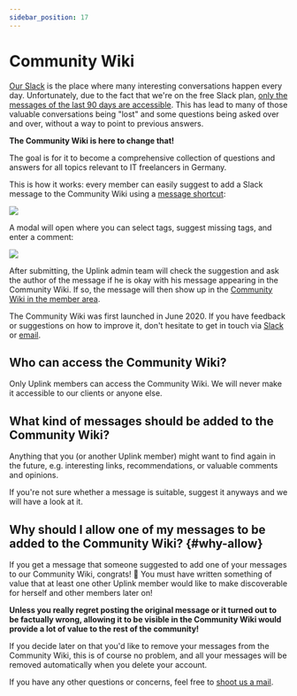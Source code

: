 ```yaml
---
sidebar_position: 17
---
```


# Community Wiki

[Our Slack](our-slack.md) is the place where many interesting conversations happen every day. Unfortunately, due to the fact that we're on the free Slack plan, [only the messages of the last 90 days are accessible](our-slack.md#90-days-limit). This has lead to many of those valuable conversations being "lost" and some questions being asked over and over, without a way to point to previous answers.

**The Community Wiki is here to change that!**

The goal is for it to become a comprehensive collection of questions and answers for all topics relevant to IT freelancers in Germany.

This is how it works: every member can easily suggest to add a Slack message to the Community Wiki using a [message shortcut](https://slack.com/help/articles/360004063011-Work-with-apps-in-Slack-using-shortcuts#message-shortcuts):

![](/img/community-wiki-message-action.png)

A modal will open where you can select tags, suggest missing tags, and enter a comment:

![](/img/community-wiki-modal.png)

After submitting, the Uplink admin team will  check the suggestion and ask the author of the message if he is okay with his message appearing in the Community Wiki. If so, the message will then show up in the [Community Wiki in the member area](https://my.uplink.tech/community/wiki).

The Community Wiki was first launched in June 2020. If you have feedback or suggestions on how to improve it, don't hesitate to get in touch via [Slack](https://slack.com/app_redirect?team=T1LBG4C5N&channel=U1LB9UVJQ) or [email](mailto:hello@uplink.tech).

## Who can access the Community Wiki?

Only Uplink members can access the Community Wiki. We will never make it accessible to our clients or anyone else.

## What kind of messages should be added to the Community Wiki?

Anything that you (or another Uplink member) might want to find again in the future, e.g. interesting links, recommendations, or valuable comments and opinions.

If you're not sure whether a message is suitable, suggest it anyways and we will have a look at it.

## Why should I allow one of my messages to be added to the Community Wiki? {#why-allow}

If you get a message that someone suggested to add one of your messages to our Community Wiki, congrats! 🙌 You must have written something of value that at least one other Uplink member would like to make discoverable for herself and other members later on!

**Unless you really regret posting the original message or it turned out to be factually wrong, allowing it to be visible in the Community Wiki would provide a lot of value to the rest of the community!**

If you decide later on that you'd like to remove your messages from the Community Wiki, this is of course no problem, and all your messages will be removed automatically when you delete your account.

If you have any other questions or concerns, feel free to [shoot us a mail](mailto:hello@uplink.tech).
